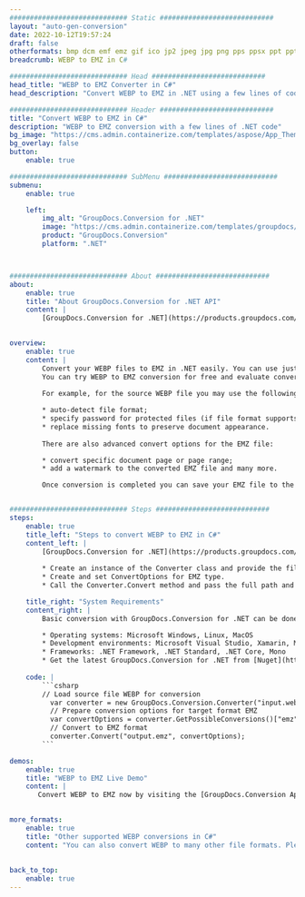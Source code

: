 ```yaml
---
############################# Static ############################
layout: "auto-gen-conversion"
date: 2022-10-12T19:57:24
draft: false
otherformats: bmp dcm emf emz gif ico jp2 jpeg jpg png pps ppsx ppt pptx psb psd svg svgz tga tif tiff webp wmf wmz
breadcrumb: WEBP to EMZ in C#

############################# Head ############################
head_title: "WEBP to EMZ Converter in C#"
head_description: "Convert WEBP to EMZ in .NET using a few lines of code. Use the GroupDocs Document Conversion API to convert over 160 file formats."

############################# Header ############################
title: "Convert WEBP to EMZ in C#"
description: "WEBP to EMZ conversion with a few lines of .NET code"
bg_image: "https://cms.admin.containerize.com/templates/aspose/App_Themes/V3/images/bg/header1.png"
bg_overlay: false
button:
    enable: true

############################# SubMenu ############################
submenu:
    enable: true

    left:
        img_alt: "GroupDocs.Conversion for .NET"
        image: "https://cms.admin.containerize.com/templates/groupdocs/images/product-logos/90x90-noborder/groupdocs-conversion-net.png"
        product: "GroupDocs.Conversion"
        platform: ".NET"



############################# About ############################
about:
    enable: true
    title: "About GroupDocs.Conversion for .NET API"
    content: |
        [GroupDocs.Conversion for .NET](https://products.groupdocs.com/conversion/net/) can be used to convert Microsoft Word, Excel, PowerPoint, PDF, Visio and other formats. GroupDocs.Conversion is a standalone API that is suitable for back-end and internal systems where high performance is required. It does not depend on any software such as Microsoft or Open Office.
    

overview:
    enable: true
    content: |
        Convert your WEBP files to EMZ in .NET easily. You can use just a couple of C# code lines in any platform of your choice like - Windows, Linux, macOS.
        You can try WEBP to EMZ conversion for free and evaluate conversion results quality.  Along with simple file conversion scenarios you can try more advanced options for loading source WEBP file and for saving output EMZ result. 
        
        For example, for the source WEBP file you may use the following load options:

        * auto-detect file format;
        * specify password for protected files (if file format supports it);
        * replace missing fonts to preserve document appearance.
        
        There are also advanced convert options for the EMZ file:

        * convert specific document page or page range;
        * add a watermark to the converted EMZ file and many more.

        Once conversion is completed you can save your EMZ file to the local file path or any third-party storage like FTP, Amazon S3, Google Drive, Dropbox etc. Please note - to convert WEBP to EMZ there is no need for any additional software installed - like MS Office, Open Office, Adobe Acrobat Reader etc.


############################# Steps ############################
steps:
    enable: true
    title_left: "Steps to convert WEBP to EMZ in C#"
    content_left: |
        [GroupDocs.Conversion for .NET](https://products.groupdocs.com/conversion/net/) makes it easy for developers to convert a WEBP file to EMZ with a few lines of code.
        
        * Create an instance of the Converter class and provide the file WEBP with the full path
        * Create and set ConvertOptions for EMZ type.
        * Call the Converter.Convert method and pass the full path and format (EMZ) as a parameter

    title_right: "System Requirements"
    content_right: |
        Basic conversion with GroupDocs.Conversion for .NET can be done in just a few simple steps. Our APIs are supported on all major platforms and operating systems. Before executing the code below, make sure you have the following prerequisites installed on your system.

        * Operating systems: Microsoft Windows, Linux, MacOS
        * Development environments: Microsoft Visual Studio, Xamarin, MonoDevelop
        * Frameworks: .NET Framework, .NET Standard, .NET Core, Mono
        * Get the latest GroupDocs.Conversion for .NET from [Nuget](https://www.nuget.org/packages/groupdocs.conversion)
         
    code: |
        ```csharp    
        // Load source file WEBP for conversion
          var converter = new GroupDocs.Conversion.Converter("input.webp");
          // Prepare conversion options for target format EMZ
          var convertOptions = converter.GetPossibleConversions()["emz"].ConvertOptions;
          // Convert to EMZ format
          converter.Convert("output.emz", convertOptions);
        ```

demos:
    enable: true
    title: "WEBP to EMZ Live Demo"
    content: |
       Convert WEBP to EMZ now by visiting the [GroupDocs.Conversion App](https://products.groupdocs.app/conversion/family) website. Online demo has the following advantages
          

more_formats:
    enable: true
    title: "Other supported WEBP conversions in C#"
    content: "You can also convert WEBP to many other file formats. Please see the list below."
       
       
back_to_top:
    enable: true
---
```

